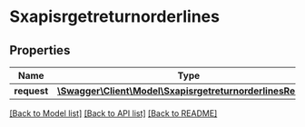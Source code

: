 # Sxapisrgetreturnorderlines

## Properties
Name | Type | Description | Notes
------------ | ------------- | ------------- | -------------
**request** | [**\Swagger\Client\Model\SxapisrgetreturnorderlinesRequest**](SxapisrgetreturnorderlinesRequest.md) |  | [optional] 

[[Back to Model list]](../README.md#documentation-for-models) [[Back to API list]](../README.md#documentation-for-api-endpoints) [[Back to README]](../README.md)



